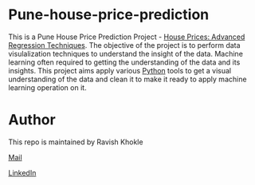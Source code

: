 # Pune-house-price-prediction


This is a Pune House Price Prediction Project - [House Prices: Advanced Regression Techniques](https://www.kaggle.com/saipavansaketh/pune-house-data?select=Pune+house+data.csv). The objective of the project is to perform data visulalization techniques to understand the insight of the data. Machine learning often required to getting the understanding of the data and its insights. This project aims apply various [Python](https://www.python.org/) tools to get a visual understanding of the data and clean it to make it ready to apply machine learning operation on it.


# Author


This repo is maintained by Ravish Khokle

[Mail](khokler@gmail.com) 

[LinkedIn](https://www.linkedin.com/in/ravishkhokle/)
